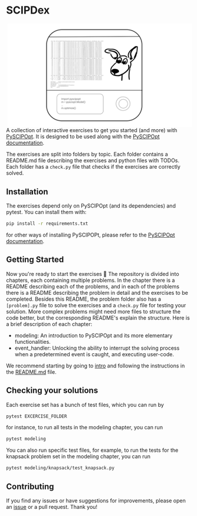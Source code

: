 # SCIPDex  

<img src="SCIPDex.svg" align="right" width="500px">

A collection of interactive exercises to get you started (and more) with [PySCIPOpt](https://github.com/scipopt/PySCIPOpt).
It is designed to be used along with the [PySCIPOpt documentation](https://scipopt.github.io/PySCIPOpt/docs/html/index.html).  

The exercises are split into folders by topic. Each folder contains a README.md file describing the exercises and python files with TODOs. Each folder has a `check.py` file that checks if the exercises are correctly solved.

## Installation
The exercises depend only on PySCIPOpt (and its dependencies) and pytest. You can install them with:
```bash
pip install -r requirements.txt
```
for other ways of installing PySCIPOPt, please refer to the [PySCIPOpt documentation](https://pyscipopt.readthedocs.io/en/latest/install.html).

## Getting Started

Now you're ready to start the exercises 🚀 The repository is divided into chapters, each containing multiple problems. In the chapter there is a README describing each of the problems, and in each of the problems there is a README describing the problem in detail and the exercises to be completed. Besides this README, the problem folder also has a `[problem].py` file to solve the exercises and a `check.py` file for testing your solution. More complex problems might need more files to structure the code better, but the corresponding README's explain the structure. Here is a brief description of each chapter:

- modeling: An introduction to PySCIPOpt and its more elementary functionalities.
- event_handler: Unlocking the ability to interrupt the solving process when a predetermined event is caught, and executing user-code.

We recommend starting by going to [intro](intro) and following the instructions in the [README.md](intro/README.md) file.

## Checking your solutions
Each exercise set has a bunch of test files, which you can run by
```bash
pytest EXCERCISE_FOLDER
```

for instance, to run all tests in the modeling chapter, you can run
```bash
pytest modeling
```
You can also run specific test files, for example, to run the tests for the knapsack problem set in the modeling 
chapter, you can run
```bash
pytest modeling/knapsack/test_knapsack.py
```

## Contributing
If you find any issues or have suggestions for improvements, please open an [issue](https://github.com/mmghannam/scipdex/issues/new/choose) or a pull request. Thank you!
